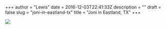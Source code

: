 +++
author = "Lewis"
date = 2016-12-03T22:41:33Z
description = ""
draft = false
slug = "joni-in-eastland-tx"
title = "Joni in Eastland, TX"
+++


![](/images/2016/12/img_1645.jpg)

